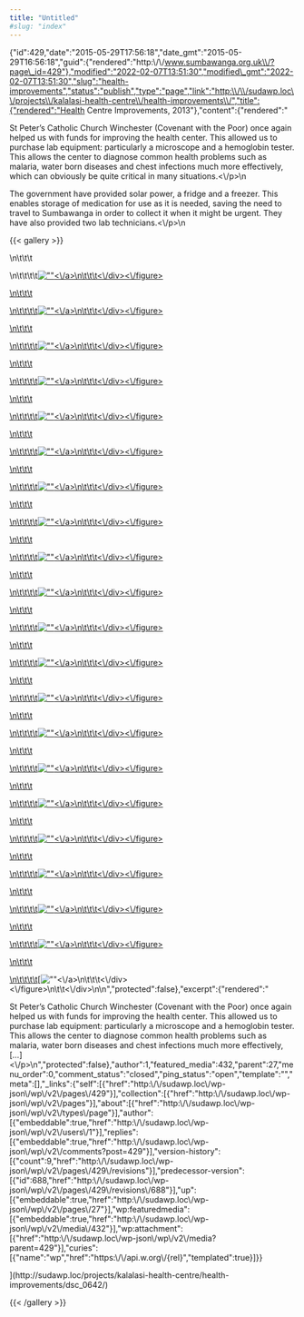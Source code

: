 ```yaml
---
title: "Untitled"
#slug: "index"
---
```


{"id":429,"date":"2015-05-29T17:56:18","date\_gmt":"2015-05-29T16:56:18","guid":{"rendered":"http:\\/\\/www.sumbawanga.org.uk\\/?page\_id=429"},"modified":"2022-02-07T13:51:30","modified\_gmt":"2022-02-07T13:51:30","slug":"health-improvements","status":"publish","type":"page","link":"http:\\/\\/sudawp.loc\\/projects\\/kalalasi-health-centre\\/health-improvements\\/","title":{"rendered":"Health Centre Improvements, 2013"},"content":{"rendered":"

St Peter’s Catholic Church Winchester (Covenant with the Poor) once again helped us with funds for improving the health center. This allowed us to purchase lab equipment: particularly a microscope and a hemoglobin tester. This allows the center to diagnose common health problems such as malaria, water born diseases and chest infections much more effectively, which can obviously be quite critical in many situations.<\\/p>\\n

The government have provided solar power, a fridge and a freezer. This enables storage of medication for use as it is needed, saving the need to travel to Sumbawanga in order to collect it when it might be urgent. They have also provided two lab technicians.<\\/p>\\n

{{< gallery >}}


\\n\\t\\t\\t

\\n\\t\\t\\t\\t[![\"\"](\"http:\/\/sudawp.loc\/wp-content\/2015\/05\/DSC_0604-150x150.jpg\")<\\/a>\\n\\t\\t\\t<\\/div><\\/figure>](http:\/\/sudawp.loc\/projects\/kalalasi-health-centre\/health-improvements\/dsc_0604\/)

[\\n\\t\\t\\t](http:\/\/sudawp.loc\/projects\/kalalasi-health-centre\/health-improvements\/dsc_0604\/)

[\\n\\t\\t\\t\\t](http:\/\/sudawp.loc\/projects\/kalalasi-health-centre\/health-improvements\/dsc_0604\/)[![\"\"](\"http:\/\/sudawp.loc\/wp-content\/2015\/05\/DSC_0607-150x150.jpg\")<\\/a>\\n\\t\\t\\t<\\/div><\\/figure>](http:\/\/sudawp.loc\/projects\/kalalasi-health-centre\/health-improvements\/dsc_0607\/)

[\\n\\t\\t\\t](http:\/\/sudawp.loc\/projects\/kalalasi-health-centre\/health-improvements\/dsc_0607\/)

[\\n\\t\\t\\t\\t](http:\/\/sudawp.loc\/projects\/kalalasi-health-centre\/health-improvements\/dsc_0607\/)[![\"\"](\"http:\/\/sudawp.loc\/wp-content\/2015\/05\/DSC_0608-150x150.jpg\")<\\/a>\\n\\t\\t\\t<\\/div><\\/figure>](http:\/\/sudawp.loc\/projects\/kalalasi-health-centre\/health-improvements\/dsc_0608\/)

[\\n\\t\\t\\t](http:\/\/sudawp.loc\/projects\/kalalasi-health-centre\/health-improvements\/dsc_0608\/)

[\\n\\t\\t\\t\\t](http:\/\/sudawp.loc\/projects\/kalalasi-health-centre\/health-improvements\/dsc_0608\/)[![\"\"](\"http:\/\/sudawp.loc\/wp-content\/2015\/05\/DSC_0603-150x150.jpg\")<\\/a>\\n\\t\\t\\t<\\/div><\\/figure>](http:\/\/sudawp.loc\/projects\/kalalasi-health-centre\/health-improvements\/dsc_0603\/)

[\\n\\t\\t\\t](http:\/\/sudawp.loc\/projects\/kalalasi-health-centre\/health-improvements\/dsc_0603\/)

[\\n\\t\\t\\t\\t](http:\/\/sudawp.loc\/projects\/kalalasi-health-centre\/health-improvements\/dsc_0603\/)[![\"\"](\"http:\/\/sudawp.loc\/wp-content\/2015\/05\/DSC_0610-150x150.jpg\")<\\/a>\\n\\t\\t\\t<\\/div><\\/figure>](http:\/\/sudawp.loc\/projects\/kalalasi-health-centre\/health-improvements\/dsc_0610\/)

[\\n\\t\\t\\t](http:\/\/sudawp.loc\/projects\/kalalasi-health-centre\/health-improvements\/dsc_0610\/)

[\\n\\t\\t\\t\\t](http:\/\/sudawp.loc\/projects\/kalalasi-health-centre\/health-improvements\/dsc_0610\/)[![\"\"](\"http:\/\/sudawp.loc\/wp-content\/2015\/05\/DSC_0611-150x150.jpg\")<\\/a>\\n\\t\\t\\t<\\/div><\\/figure>](http:\/\/sudawp.loc\/projects\/kalalasi-health-centre\/health-improvements\/dsc_0611\/)

[\\n\\t\\t\\t](http:\/\/sudawp.loc\/projects\/kalalasi-health-centre\/health-improvements\/dsc_0611\/)

[\\n\\t\\t\\t\\t](http:\/\/sudawp.loc\/projects\/kalalasi-health-centre\/health-improvements\/dsc_0611\/)[![\"\"](\"http:\/\/sudawp.loc\/wp-content\/2015\/05\/DSC_0615-150x150.jpg\")<\\/a>\\n\\t\\t\\t<\\/div><\\/figure>](http:\/\/sudawp.loc\/projects\/kalalasi-health-centre\/health-improvements\/dsc_0615\/)

[\\n\\t\\t\\t](http:\/\/sudawp.loc\/projects\/kalalasi-health-centre\/health-improvements\/dsc_0615\/)

[\\n\\t\\t\\t\\t](http:\/\/sudawp.loc\/projects\/kalalasi-health-centre\/health-improvements\/dsc_0615\/)[![\"\"](\"http:\/\/sudawp.loc\/wp-content\/2015\/05\/DSC_0616-150x150.jpg\")<\\/a>\\n\\t\\t\\t<\\/div><\\/figure>](http:\/\/sudawp.loc\/projects\/kalalasi-health-centre\/health-improvements\/dsc_0616\/)

[\\n\\t\\t\\t](http:\/\/sudawp.loc\/projects\/kalalasi-health-centre\/health-improvements\/dsc_0616\/)

[\\n\\t\\t\\t\\t](http:\/\/sudawp.loc\/projects\/kalalasi-health-centre\/health-improvements\/dsc_0616\/)[![\"\"](\"http:\/\/sudawp.loc\/wp-content\/2015\/05\/DSC_0620-150x150.jpg\")<\\/a>\\n\\t\\t\\t<\\/div><\\/figure>](http:\/\/sudawp.loc\/projects\/kalalasi-health-centre\/health-improvements\/dsc_0620\/)

[\\n\\t\\t\\t](http:\/\/sudawp.loc\/projects\/kalalasi-health-centre\/health-improvements\/dsc_0620\/)

[\\n\\t\\t\\t\\t](http:\/\/sudawp.loc\/projects\/kalalasi-health-centre\/health-improvements\/dsc_0620\/)[![\"\"](\"http:\/\/sudawp.loc\/wp-content\/2015\/05\/DSC_0624-150x150.jpg\")<\\/a>\\n\\t\\t\\t<\\/div><\\/figure>](http:\/\/sudawp.loc\/projects\/kalalasi-health-centre\/health-improvements\/dsc_0624\/)

[\\n\\t\\t\\t](http:\/\/sudawp.loc\/projects\/kalalasi-health-centre\/health-improvements\/dsc_0624\/)

[\\n\\t\\t\\t\\t](http:\/\/sudawp.loc\/projects\/kalalasi-health-centre\/health-improvements\/dsc_0624\/)[![\"\"](\"http:\/\/sudawp.loc\/wp-content\/2015\/05\/DSC_0625-150x150.jpg\")<\\/a>\\n\\t\\t\\t<\\/div><\\/figure>](http:\/\/sudawp.loc\/projects\/kalalasi-health-centre\/health-improvements\/dsc_0625\/)

[\\n\\t\\t\\t](http:\/\/sudawp.loc\/projects\/kalalasi-health-centre\/health-improvements\/dsc_0625\/)

[\\n\\t\\t\\t\\t](http:\/\/sudawp.loc\/projects\/kalalasi-health-centre\/health-improvements\/dsc_0625\/)[![\"\"](\"http:\/\/sudawp.loc\/wp-content\/2015\/05\/DSC_0628-150x150.jpg\")<\\/a>\\n\\t\\t\\t<\\/div><\\/figure>](http:\/\/sudawp.loc\/projects\/kalalasi-health-centre\/health-improvements\/dsc_0628\/)

[\\n\\t\\t\\t](http:\/\/sudawp.loc\/projects\/kalalasi-health-centre\/health-improvements\/dsc_0628\/)

[\\n\\t\\t\\t\\t](http:\/\/sudawp.loc\/projects\/kalalasi-health-centre\/health-improvements\/dsc_0628\/)[![\"\"](\"http:\/\/sudawp.loc\/wp-content\/2015\/05\/DSC_0632-150x150.jpg\")<\\/a>\\n\\t\\t\\t<\\/div><\\/figure>](http:\/\/sudawp.loc\/projects\/kalalasi-health-centre\/health-improvements\/dsc_0632\/)

[\\n\\t\\t\\t](http:\/\/sudawp.loc\/projects\/kalalasi-health-centre\/health-improvements\/dsc_0632\/)

[\\n\\t\\t\\t\\t](http:\/\/sudawp.loc\/projects\/kalalasi-health-centre\/health-improvements\/dsc_0632\/)[![\"\"](\"http:\/\/sudawp.loc\/wp-content\/2015\/05\/DSC_0633-150x150.jpg\")<\\/a>\\n\\t\\t\\t<\\/div><\\/figure>](http:\/\/sudawp.loc\/projects\/kalalasi-health-centre\/health-improvements\/dsc_0633\/)

[\\n\\t\\t\\t](http:\/\/sudawp.loc\/projects\/kalalasi-health-centre\/health-improvements\/dsc_0633\/)

[\\n\\t\\t\\t\\t](http:\/\/sudawp.loc\/projects\/kalalasi-health-centre\/health-improvements\/dsc_0633\/)[![\"\"](\"http:\/\/sudawp.loc\/wp-content\/2015\/05\/DSC_0636-150x150.jpg\")<\\/a>\\n\\t\\t\\t<\\/div><\\/figure>](http:\/\/sudawp.loc\/projects\/kalalasi-health-centre\/health-improvements\/dsc_0636\/)

[\\n\\t\\t\\t](http:\/\/sudawp.loc\/projects\/kalalasi-health-centre\/health-improvements\/dsc_0636\/)

[\\n\\t\\t\\t\\t](http:\/\/sudawp.loc\/projects\/kalalasi-health-centre\/health-improvements\/dsc_0636\/)[![\"\"](\"http:\/\/sudawp.loc\/wp-content\/2015\/05\/DSC_0639-150x150.jpg\")<\\/a>\\n\\t\\t\\t<\\/div><\\/figure>](http:\/\/sudawp.loc\/projects\/kalalasi-health-centre\/health-improvements\/dsc_0639\/)

[\\n\\t\\t\\t](http:\/\/sudawp.loc\/projects\/kalalasi-health-centre\/health-improvements\/dsc_0639\/)

[\\n\\t\\t\\t\\t](http:\/\/sudawp.loc\/projects\/kalalasi-health-centre\/health-improvements\/dsc_0639\/)[![\"\"](\"http:\/\/sudawp.loc\/wp-content\/2015\/05\/DSC_0613-150x150.jpg\")<\\/a>\\n\\t\\t\\t<\\/div><\\/figure>](http:\/\/sudawp.loc\/projects\/kalalasi-health-centre\/health-improvements\/dsc_0613\/)

[\\n\\t\\t\\t](http:\/\/sudawp.loc\/projects\/kalalasi-health-centre\/health-improvements\/dsc_0613\/)

[\\n\\t\\t\\t\\t](http:\/\/sudawp.loc\/projects\/kalalasi-health-centre\/health-improvements\/dsc_0613\/)[![\"\"](\"http:\/\/sudawp.loc\/wp-content\/2015\/05\/DSC_0238-150x150.jpg\")<\\/a>\\n\\t\\t\\t<\\/div><\\/figure>](http:\/\/sudawp.loc\/projects\/kalalasi-health-centre\/health-improvements\/dsc_0238\/)

[\\n\\t\\t\\t](http:\/\/sudawp.loc\/projects\/kalalasi-health-centre\/health-improvements\/dsc_0238\/)

[\\n\\t\\t\\t\\t](http:\/\/sudawp.loc\/projects\/kalalasi-health-centre\/health-improvements\/dsc_0238\/)[![\"\"](\"http:\/\/sudawp.loc\/wp-content\/2015\/05\/DSC_0640-150x150.jpg\")<\\/a>\\n\\t\\t\\t<\\/div><\\/figure>](http:\/\/sudawp.loc\/projects\/kalalasi-health-centre\/health-improvements\/dsc_0640\/)

[\\n\\t\\t\\t](http:\/\/sudawp.loc\/projects\/kalalasi-health-centre\/health-improvements\/dsc_0640\/)

[\\n\\t\\t\\t\\t](http:\/\/sudawp.loc\/projects\/kalalasi-health-centre\/health-improvements\/dsc_0640\/)[![\"\"](\"http:\/\/sudawp.loc\/wp-content\/2015\/05\/DSC_0641-150x150.jpg\")<\\/a>\\n\\t\\t\\t<\\/div><\\/figure>](http:\/\/sudawp.loc\/projects\/kalalasi-health-centre\/health-improvements\/dsc_0641\/)

[\\n\\t\\t\\t](http:\/\/sudawp.loc\/projects\/kalalasi-health-centre\/health-improvements\/dsc_0641\/)

[\\n\\t\\t\\t\\t](http:\/\/sudawp.loc\/projects\/kalalasi-health-centre\/health-improvements\/dsc_0641\/)[![\"\"](\"http:\/\/sudawp.loc\/wp-content\/2015\/05\/DSC_0642-150x150.jpg\")<\\/a>\\n\\t\\t\\t<\\/div><\\/figure>\\n\\t\\t<\\/div>\\n\\n","protected":false},"excerpt":{"rendered":"

St Peter’s Catholic Church Winchester (Covenant with the Poor) once again helped us with funds for improving the health center. This allowed us to purchase lab equipment: particularly a microscope and a hemoglobin tester. This allows the center to diagnose common health problems such as malaria, water born diseases and chest infections much more effectively, \[…\]<\\/p>\\n","protected":false},"author":1,"featured\_media":432,"parent":27,"menu\_order":0,"comment\_status":"closed","ping\_status":"open","template":"","meta":\[\],"\_links":{"self":\[{"href":"http:\\/\\/sudawp.loc\\/wp-json\\/wp\\/v2\\/pages\\/429"}\],"collection":\[{"href":"http:\\/\\/sudawp.loc\\/wp-json\\/wp\\/v2\\/pages"}\],"about":\[{"href":"http:\\/\\/sudawp.loc\\/wp-json\\/wp\\/v2\\/types\\/page"}\],"author":\[{"embeddable":true,"href":"http:\\/\\/sudawp.loc\\/wp-json\\/wp\\/v2\\/users\\/1"}\],"replies":\[{"embeddable":true,"href":"http:\\/\\/sudawp.loc\\/wp-json\\/wp\\/v2\\/comments?post=429"}\],"version-history":\[{"count":9,"href":"http:\\/\\/sudawp.loc\\/wp-json\\/wp\\/v2\\/pages\\/429\\/revisions"}\],"predecessor-version":\[{"id":688,"href":"http:\\/\\/sudawp.loc\\/wp-json\\/wp\\/v2\\/pages\\/429\\/revisions\\/688"}\],"up":\[{"embeddable":true,"href":"http:\\/\\/sudawp.loc\\/wp-json\\/wp\\/v2\\/pages\\/27"}\],"wp:featuredmedia":\[{"embeddable":true,"href":"http:\\/\\/sudawp.loc\\/wp-json\\/wp\\/v2\\/media\\/432"}\],"wp:attachment":\[{"href":"http:\\/\\/sudawp.loc\\/wp-json\\/wp\\/v2\\/media?parent=429"}\],"curies":\[{"name":"wp","href":"https:\\/\\/api.w.org\\/{rel}","templated":true}\]}}

](http:\/\/sudawp.loc\/projects\/kalalasi-health-centre\/health-improvements\/dsc_0642\/)




















































































{{< /gallery >}}